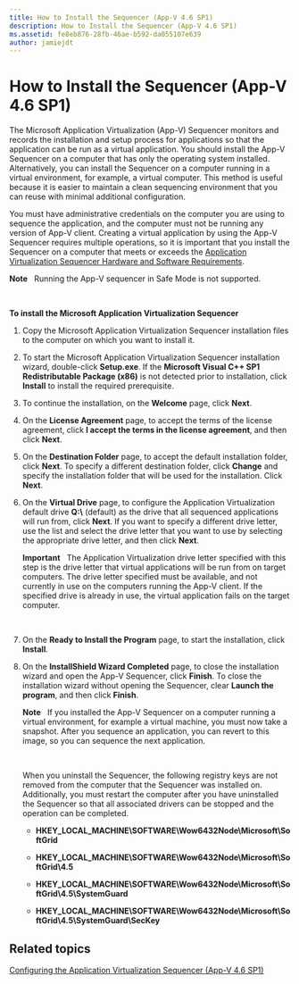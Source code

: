 ```yaml
---
title: How to Install the Sequencer (App-V 4.6 SP1)
description: How to Install the Sequencer (App-V 4.6 SP1)
ms.assetid: fe8eb876-28fb-46ae-b592-da055107e639
author: jamiejdt
---
```


# How to Install the Sequencer (App-V 4.6 SP1)


The Microsoft Application Virtualization (App-V) Sequencer monitors and records the installation and setup process for applications so that the application can be run as a virtual application. You should install the App-V Sequencer on a computer that has only the operating system installed. Alternatively, you can install the Sequencer on a computer running in a virtual environment, for example, a virtual computer. This method is useful because it is easier to maintain a clean sequencing environment that you can reuse with minimal additional configuration.

You must have administrative credentials on the computer you are using to sequence the application, and the computer must not be running any version of App-V client. Creating a virtual application by using the App-V Sequencer requires multiple operations, so it is important that you install the Sequencer on a computer that meets or exceeds the [Application Virtualization Sequencer Hardware and Software Requirements](application-virtualization-sequencer-hardware-and-software-requirements.md).

**Note**  
Running the App-V sequencer in Safe Mode is not supported.

 

**To install the Microsoft Application Virtualization Sequencer**

1.  Copy the Microsoft Application Virtualization Sequencer installation files to the computer on which you want to install it.

2.  To start the Microsoft Application Virtualization Sequencer installation wizard, double-click **Setup.exe**. If the **Microsoft Visual C++ SP1 Redistributable Package (x86)** is not detected prior to installation, click **Install** to install the required prerequisite.

3.  To continue the installation, on the **Welcome** page, click **Next**.

4.  On the **License Agreement** page, to accept the terms of the license agreement, click **I accept the terms in the license agreement**, and then click **Next**.

5.  On the **Destination Folder** page, to accept the default installation folder, click **Next**. To specify a different destination folder, click **Change** and specify the installation folder that will be used for the installation. Click **Next**.

6.  On the **Virtual Drive** page, to configure the Application Virtualization default drive **Q:\\** (default) as the drive that all sequenced applications will run from, click **Next**. If you want to specify a different drive letter, use the list and select the drive letter that you want to use by selecting the appropriate drive letter, and then click **Next**.

    **Important**  
    The Application Virtualization drive letter specified with this step is the drive letter that virtual applications will be run from on target computers. The drive letter specified must be available, and not currently in use on the computers running the App-V client. If the specified drive is already in use, the virtual application fails on the target computer.

     

7.  On the **Ready to Install the Program** page, to start the installation, click **Install**.

8.  On the **InstallShield Wizard Completed** page, to close the installation wizard and open the App-V Sequencer, click **Finish**. To close the installation wizard without opening the Sequencer, clear **Launch the program**, and then click **Finish**.

    **Note**  
    If you installed the App-V Sequencer on a computer running a virtual environment, for example a virtual machine, you must now take a snapshot. After you sequence an application, you can revert to this image, so you can sequence the next application.

     

    When you uninstall the Sequencer, the following registry keys are not removed from the computer that the Sequencer was installed on. Additionally, you must restart the computer after you have uninstalled the Sequencer so that all associated drivers can be stopped and the operation can be completed.

    -   **HKEY\_LOCAL\_MACHINE\\SOFTWARE\\Wow6432Node\\Microsoft\\SoftGrid**

    -   **HKEY\_LOCAL\_MACHINE\\SOFTWARE\\Wow6432Node\\Microsoft\\SoftGrid\\4.5**

    -   **HKEY\_LOCAL\_MACHINE\\SOFTWARE\\Wow6432Node\\Microsoft\\SoftGrid\\4.5\\SystemGuard**

    -   **HKEY\_LOCAL\_MACHINE\\SOFTWARE\\Wow6432Node\\Microsoft\\SoftGrid\\4.5\\SystemGuard\\SecKey**

## Related topics


[Configuring the Application Virtualization Sequencer (App-V 4.6 SP1)](configuring-the-application-virtualization-sequencer--app-v-46-sp1-.md)

 

 






